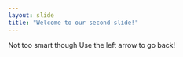 ```yaml
---
layout: slide
title: "Welcome to our second slide!"
---
```

Not too smart though
Use the left arrow to go back!
